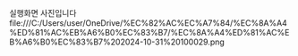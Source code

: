 실행화면 사진입니다
file:///C:/Users/user/OneDrive/%EC%82%AC%EC%A7%84/%EC%8A%A4%ED%81%AC%EB%A6%B0%EC%83%B7/%EC%8A%A4%ED%81%AC%EB%A6%B0%EC%83%B7%202024-10-31%20100029.png
